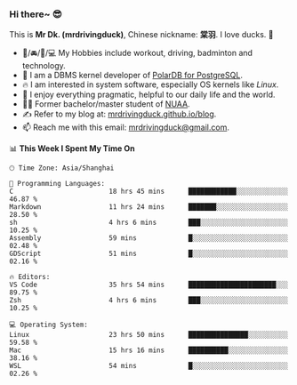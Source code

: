 ### Hi there~ 😎

This is **Mr Dk. (mrdrivingduck)**, Chinese nickname: **棠羽**. I love ducks. 🦆

- 💪/🚘/🏸/💻 My Hobbies include workout, driving, badminton and technology.
- 🍊 I am a DBMS kernel developer of [PolarDB for PostgreSQL](https://github.com/ApsaraDB/PolarDB-for-PostgreSQL).
- 🔥 I am interested in system software, especially OS kernels like *Linux*.
- 🔧 I enjoy everything pragmatic, helpful to our daily life and the world.
- 👨‍🎓 Former bachelor/master student of [NUAA](https://en.wikipedia.org/wiki/Nanjing_University_of_Aeronautics_and_Astronautics).
- ✍ Refer to my blog at: [mrdrivingduck.github.io/blog](https://mrdrivingduck.github.io/blog/).
- 📫 Reach me with this email: [mrdrivingduck@gmail.com](mailto:mrdrivingduck@gmail.com).

<!--START_SECTION:waka-->
📊 **This Week I Spent My Time On** 

```text
🕑︎ Time Zone: Asia/Shanghai

💬 Programming Languages: 
C                        18 hrs 45 mins      ████████████░░░░░░░░░░░░░   46.87 % 
Markdown                 11 hrs 24 mins      ███████░░░░░░░░░░░░░░░░░░   28.50 % 
sh                       4 hrs 6 mins        ███░░░░░░░░░░░░░░░░░░░░░░   10.25 % 
Assembly                 59 mins             █░░░░░░░░░░░░░░░░░░░░░░░░   02.48 % 
GDScript                 51 mins             █░░░░░░░░░░░░░░░░░░░░░░░░   02.16 % 

🔥 Editors: 
VS Code                  35 hrs 54 mins      ██████████████████████░░░   89.75 % 
Zsh                      4 hrs 6 mins        ███░░░░░░░░░░░░░░░░░░░░░░   10.25 % 

💻 Operating System: 
Linux                    23 hrs 50 mins      ███████████████░░░░░░░░░░   59.58 % 
Mac                      15 hrs 16 mins      ██████████░░░░░░░░░░░░░░░   38.16 % 
WSL                      54 mins             █░░░░░░░░░░░░░░░░░░░░░░░░   02.26 % 
```


<!--END_SECTION:waka-->

<!-- ![Mr Dk.'s GitHub Stats](https://github-readme-stats.vercel.app/api?username=mrdrivingduck&count_private&show_icons=true&theme=buefy) -->

<!-- ![Most Used Languages](https://github-readme-stats.vercel.app/api/top-langs/?username=mrdrivingduck&exclude_repo=mips32-CPU,snort-tcp-socket&theme=buefy&layout=compact&langs_count=10) -->


<!--
**mrdrivingduck/mrdrivingduck** is a ✨ _special_ ✨ repository because its `README.md` (this file) appears on your GitHub profile.

Here are some ideas to get you started:

- 🔭 I’m currently working on ...
- 🌱 I’m currently learning ...
- 👯 I’m looking to collaborate on ...
- 🤔 I’m looking for help with ...
- 💬 Ask me about ...
- 📫 How to reach me: ...
- 😄 Pronouns: ...
- ⚡ Fun fact: ...
-->
